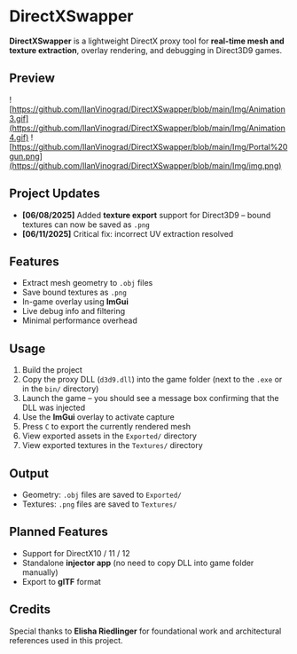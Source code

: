 # DirectXSwapper

**DirectXSwapper** is a lightweight DirectX proxy tool for **real-time mesh and texture extraction**, overlay rendering, and debugging in Direct3D9 games.

## Preview

![https://github.com/IlanVinograd/DirectXSwapper/blob/main/Img/Animation3.gif](https://github.com/IlanVinograd/DirectXSwapper/blob/main/Img/Animation4.gif)
![https://github.com/IlanVinograd/DirectXSwapper/blob/main/Img/Portal%20gun.png](https://github.com/IlanVinograd/DirectXSwapper/blob/main/Img/img.png)

## Project Updates

-  **[06/08/2025]** Added **texture export** support for Direct3D9 – bound textures can now be saved as `.png`
-  **[06/11/2025]** Critical fix: incorrect UV extraction resolved
  
## Features

- Extract mesh geometry to `.obj` files  
- Save bound textures as `.png`  
- In-game overlay using **ImGui**  
- Live debug info and filtering  
- Minimal performance overhead  

## Usage

1. Build the project
2. Copy the proxy DLL (`d3d9.dll`) into the game folder (next to the `.exe` or in the `bin/` directory)
3. Launch the game – you should see a message box confirming that the DLL was injected
4. Use the **ImGui** overlay to activate capture
5. Press `C` to export the currently rendered mesh
6. View exported assets in the `Exported/` directory
7. View exported textures in the `Textures/` directory
   
## Output

- Geometry: `.obj` files are saved to `Exported/`
- Textures: `.png` files are saved to `Textures/`

## Planned Features

- Support for DirectX10 / 11 / 12
- Standalone **injector app** (no need to copy DLL into game folder manually)
- Export to **glTF** format
  
## Credits

Special thanks to **Elisha Riedlinger** for foundational work and architectural references used in this project.
